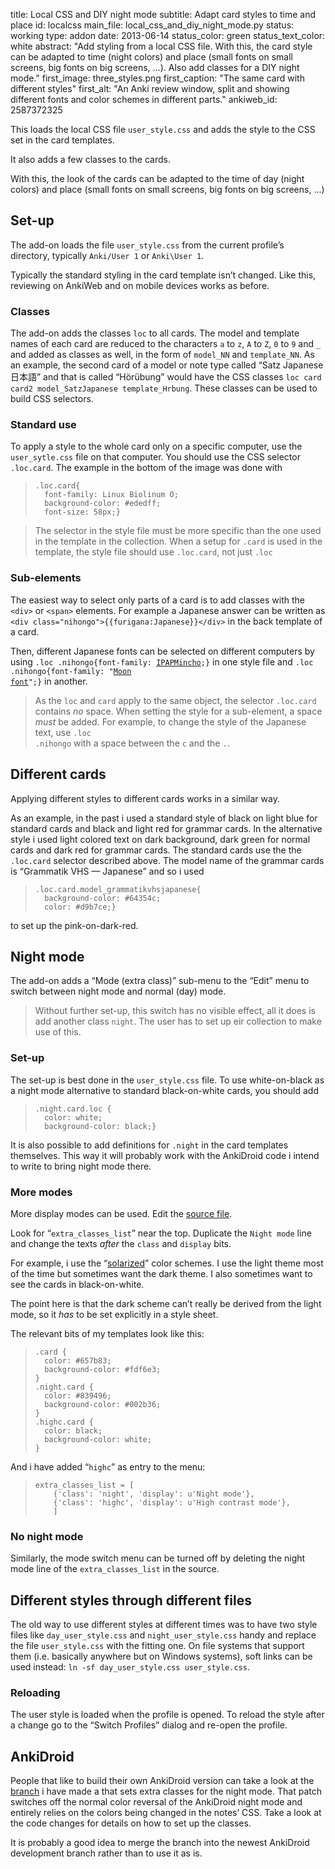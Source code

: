 title: Local CSS and DIY night mode
subtitle: Adapt card styles to time and place
id: localcss
main_file: local_css_and_diy_night_mode.py
status: working
type: addon
date: 2013-06-14
status_color: green
status_text_color: white
abstract: "Add styling from a local CSS file. With this, the card
style can be adapted to time (night colors) and place (small fonts on
small screens, big fonts on big screens, ...). Also add classes for a
DIY night mode."
first_image: three_styles.png
first_caption: "The same card with different styles"
first_alt: "An Anki review window, split and showing different fonts and color schemes in different parts."
ankiweb_id: 2587372325

This loads the local CSS file `user_style.css` and adds the style to
the CSS set in the card templates.

It also adds a few classes to the cards.


With this, the look of the cards can be adapted to the time of day
(night colors) and place (small fonts on small screens, big fonts on
big screens, ...)

## Set-up

The add-on loads the file `user_style.css` from the current profile’s
directory, typically `Anki/User 1` or `Anki\User 1`.

Typically the standard styling in the card template isn’t
changed. Like this, reviewing on AnkiWeb and on mobile devices works
as before.

### Classes

The add-on adds the classes `loc` to all cards. The model and template
names of each card are reduced to the characters `a` to `z`, `A` to
`Z`, `0` to `9` and `_` and added as classes as well, in the form of
`model_NN` and `template_NN`. As an example, the second card of a
model or note type called “Satz Japanese 日本語” and that is called
“Hörübung” would have the CSS classes `loc card card2
model_SatzJapanese template_Hrbung`. These classes can be used to
build CSS selectors.

### Standard use

To apply a style to the whole card only on a specific computer, use the
`user_sytle.css` file on that computer. You should use the CSS selector
`.loc.card`. The example in the bottom of the image was done with
<blockquote><pre><code>.loc.card{
  font-family: Linux Biolinum O;
  background-color: #ededff;
  font-size: 58px;}</code></pre></blockquote>

<blockquote class=nb> The selector in the style file must be more
specific than the one used in the template in the collection. When a
setup for <code>.card</code> is used in the template, the style file should use
<code>.loc.card</code>, not just <code>.loc</code> </blockquote>


### Sub-elements

The easiest way to select only parts of a card is to add classes with
the `<div>` or `<span>` elements. For example a Japanese answer can be
written as `<div class="nihongo">{{furigana:Japanese}}</div>` in the
back template of a card.

Then, different Japanese fonts can be selected on different computers
by using <code>.loc .nihongo{font-family:
[IPAPMincho](http://ossipedia.ipa.go.jp/ipafont/index.html);}</code> in
one style file and <code>.loc .nihongo{font-family:
"[Moon font](http://cooltext.com/Download-Font-%E6%9C%88+Moon)";}</code>
in another.

<blockquote class=nb>
As the <code>loc</code> and <code>card</code> apply to the same object, the
selector <code>.loc.card</code> contains <em>no</em> space. When setting
the style for a sub-element, a space <em>must</em> be added. For
example, to change the style of the Japanese text, use <code>.loc
.nihongo</code> with a space between the <code>c</code> and the <code>.</code>.
</blockquote>


## Different cards

Applying different styles to different cards works in a similar way.

As an example, in the past i used a standard style of black on light blue for
standard cards and black and light red for grammar cards. In the
alternative style i used light colored text on dark background, dark
green for normal cards and dark red for grammar cards. The standard
cards use the the `.loc.card` selector described above. The model name
of the grammar cards is “Grammatik VHS — Japanese” and so i used
<blockquote><pre><code>.loc.card.model_grammatikvhsjapanese{
  background-color: #64354c;
  color: #d9b7ce;}</code></pre></blockquote>
to set up the pink-on-dark-red.

## Night mode

The add-on adds a “Mode (extra class)” sub-menu to the “Edit” menu to
switch between night mode and normal (day) mode.

<blockquote class="nb">
Without further set-up, this switch has no visible effect,
all it does is add another class <code>night</code>. The user has to set up
eir collection to make use of this.
</blockquote>

### Set-up

The set-up is best done in the `user_style.css` file. To use
white-on-black as a night mode alternative to standard black-on-white
cards, you should add
<blockquote><pre><code>.night.card.loc {
  color: white;
  background-color: black;}
</code></pre></blockquote>


It is also possible to add definitions for `.night` in the card
templates themselves. This way it will probably work with the
AnkiDroid code i intend to write to bring night mode there.

### More modes

More display modes can be used. Edit the
[source file](https://github.com/ospalh/anki-addons/blob/master/local_css_and_diy_night_mode.py).

Look for “`extra_classes_list`” near the top. Duplicate the `Night
mode` line and change the texts *after* the `class` and `display`
bits.

For example, i use the
“[solarized](http://ethanschoonover.com/solarized)” color schemes. I
use the light theme most of the time but sometimes want the dark
theme. I also sometimes want to see the cards in black-on-white.

The point here is that the dark scheme can’t really be derived from
the light mode, so it *has* to be set explicitly in a style sheet.

The relevant bits of my templates look like this:
<blockquote><pre><code>.card {
  color: #657b83;
  background-color: #fdf6e3;
}
.night.card {
  color: #839496;
  background-color: #002b36;
}
.highc.card {
  color: black;
  background-color: white;
}</code></pre></blockquote>

And i have added “`highc`” as entry to the menu:
<blockquote><pre><code>extra_classes_list = [
    {'class': 'night', 'display': u'Night mode'},
    {'class': 'highc', 'display': u'High contrast mode'},
    ]</code></pre></blockquote>


### No night mode

Similarly, the mode switch menu can be turned off by deleting the
night mode line of the `extra_classes_list` in the source.

## Different styles through different files

The old way to use different styles at different times was to have two
style files like `day_user_style.css` and `night_user_style.css` handy
and replace the file `user_style.css` with the fitting one. On file
systems that support them (i.e. basically anywhere but on Windows
systems), soft links can be used instead: `ln -sf day_user_style.css
user_style.css`.

### Reloading

The user style is loaded when the profile is opened. To reload the
style after a change go to the “Switch Profiles” dialog and re-open the
profile.


## AnkiDroid

People that like to build their own AnkiDroid version can take a look
at the
[branch](https://github.com/ospalh/Anki-Android/tree/feature-diy-night-mode)
i have made a that sets extra classes for the night mode. That patch
switches off the normal color reversal of the AnkiDroid night mode and
entirely relies on the colors being changed in the notes’ CSS. Take a
look at the code changes for details on how to set up the classes.

It is probably a good idea to merge the branch into the newest
AnkiDroid development branch rather than to use it as is.
